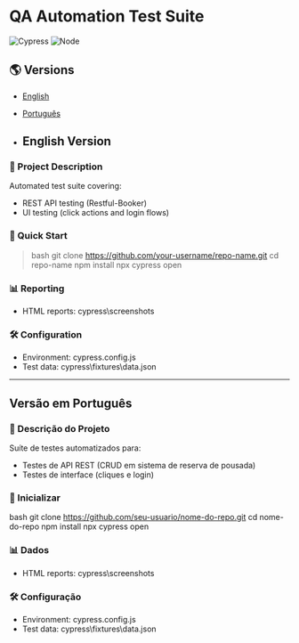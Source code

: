 # QA Automation Test Suite

![Cypress](https://img.shields.io/badge/Cypress-13.17.0-brightgreen)
![Node](https://img.shields.io/badge/Node-22.7.4-blue)

## 🌎 Versions
- [English](#english-version)
- [Português](#versão-em-português)
  
- ## English Version

### 📝 Project Description
Automated test suite covering:
- REST API testing (Restful-Booker)
- UI testing (click actions and login flows)

### 🚀 Quick Start
>bash
git clone https://github.com/your-username/repo-name.git
cd repo-name
npm install
npx cypress open

### 📊 Reporting
- HTML reports: cypress\screenshots

### 🛠 Configuration
- Environment: cypress.config.js
- Test data: cypress\fixtures\data.json

------------------------------------------------

## Versão em Português

### 📝 Descrição do Projeto
Suíte de testes automatizados para:
- Testes de API REST (CRUD em sistema de reserva de pousada)
- Testes de interface (cliques e login)

### 🚀 Inicializar
bash
git clone https://github.com/seu-usuario/nome-do-repo.git
cd nome-do-repo
npm install
npx cypress open

### 📊 Dados
- HTML reports: cypress\screenshots

### 🛠 Configuração
- Environment: cypress.config.js
- Test data: cypress\fixtures\data.json
